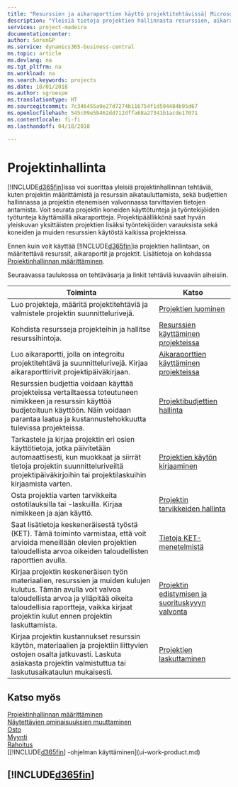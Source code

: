 ```yaml
---
title: "Resurssien ja aikaraporttien käyttö projektitehtävissä| Microsoft Docs"
description: "Yleisiä tietoja projektien hallinnasta resurssien, aikaraporttien ja projektitöiden avulla."
services: project-madeira
documentationcenter: 
author: SorenGP
ms.service: dynamics365-business-central
ms.topic: article
ms.devlang: na
ms.tgt_pltfrm: na
ms.workload: na
ms.search.keywords: projects
ms.date: 10/01/2018
ms.author: sgroespe
ms.translationtype: HT
ms.sourcegitcommit: 7c346455a9e27d7274b116754f1d594484b95d67
ms.openlocfilehash: 545c09e5b462dd712dffa68a27341b1acde17071
ms.contentlocale: fi-fi
ms.lasthandoff: 04/18/2018

---
```

# <a name="project-management"></a>Projektinhallinta
[!INCLUDE[d365fin](includes/d365fin_md.md)]issa voi suorittaa yleisiä projektinhallinnan tehtäviä, kuten projektin määrittämistä ja resurssin aikatauluttamista, sekä budjettien hallinnassa ja projektin etenemisen valvonnassa tarvittavien tietojen antamista. Voit seurata projektin koneiden käyttötunteja ja työntekijöiden työtunteja käyttämällä aikaraportteja. Projektipäällikkönä saat hyvän yleiskuvan yksittäisten projektien lisäksi työntekijöiden varauksista sekä koneiden ja muiden resurssien käytöstä kaikissa projekteissa.

Ennen kuin voit käyttää [!INCLUDE[d365fin](includes/d365fin_md.md)]ia projektien hallintaan, on määritettävä resurssit, aikaraportit ja projektit. Lisätietoja on kohdassa [Projektinhallinnan määrittäminen](projects-setup-projects.md).  

Seuraavassa taulukossa on tehtäväsarja ja linkit tehtäviä kuvaaviin aiheisiin.

| Toiminta | Katso |
| --- | --- |
| Luo projekteja, määritä projektitehtäviä ja valmistele projektin suunnittelurivejä. |[Projektien luominen](projects-how-create-jobs.md) |
| Kohdista resursseja projekteihin ja hallitse resurssihintoja. |[Resurssien käyttäminen projekteissa](projects-how-use-resources.md) |
| Luo aikaraportti, jolla on integroitu projektitehtävä ja suunnittelurivejä. Kirjaa aikaraporttirivit projektipäiväkirjaan. |[Aikaraporttien käyttäminen projekteissa](projects-how-use-time-sheets.md) |
| Resurssien budjettia voidaan käyttää projekteissa vertailtaessa toteutuneen nimikkeen ja resurssin käyttöä budjetoituun käyttöön. Näin voidaan parantaa laatua ja kustannustehokkuutta tulevissa projekteissa. |[Projektibudjettien hallinta](projects-how-manage-budgets.md) |
| Tarkastele ja kirjaa projektin eri osien käyttötietoja, jotka päivitetään automaattisesti, kun muokkaat ja siirrät tietoja projektin suunnitteluriveiltä projektipäiväkirjoihin tai projektilaskuihin kirjaamista varten. |[Projektien käytön kirjaaminen](projects-how-record-job-usage.md) |
| Osta projektia varten tarvikkeita ostotilauksilla tai -laskuilla. Kirjaa nimikkeen ja ajan käyttö. |[Projektin tarvikkeiden hallinta](projects-how-manage-project-supplies.md) |
| Saat lisätietoja keskeneräisestä työstä (KET). Tämä toiminto varmistaa, että voit arvioida meneillään olevien projektien taloudellista arvoa oikeiden taloudellisten raporttien avulla. |[Tietoja KET-menetelmistä](projects-understanding-wip.md) |
| Kirjaa projektin keskeneräisen työn materiaalien, resurssien ja muiden kulujen kulutus. Tämän avulla voit valvoa taloudellista arvoa ja ylläpitää oikeita taloudellisia raportteja, vaikka kirjaat projektin kulut ennen projektin laskuttamista. |[Projektin edistymisen ja suorituskyvyn valvonta](projects-how-monitor-progress-performance.md) |
| Kirjaa projektin kustannukset resurssin käytön, materiaalien ja projektiin liittyvien ostojen osalta jatkuvasti. Laskuta asiakasta projektin valmistuttua tai laskutusaikataulun mukaisesti. |[Projektien laskuttaminen](projects-how-invoice-jobs.md) |

## <a name="see-also"></a>Katso myös
[Projektinhallinnan määrittäminen](projects-setup-projects.md)  
[Näytettävien ominaisuuksien muuttaminen](ui-experiences.md)      
[Osto](purchasing-manage-purchasing.md)         
[Myynti](sales-manage-sales.md)    
[Rahoitus](finance.md)  
[[!INCLUDE[d365fin](includes/d365fin_md.md)] -ohjelman käyttäminen](ui-work-product.md)  

## [!INCLUDE[d365fin](includes/free_trial_md.md)]  
 

